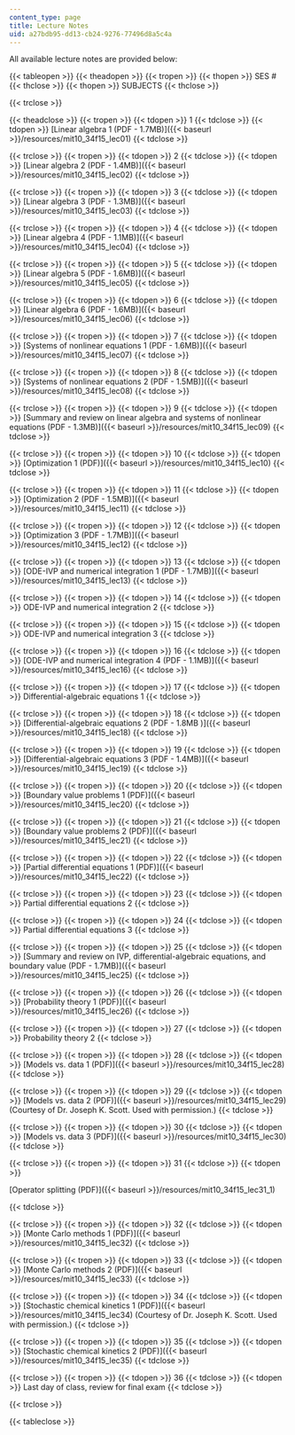 ```yaml
---
content_type: page
title: Lecture Notes
uid: a27bdb95-dd13-cb24-9276-77496d8a5c4a
---
```


All available lecture notes are provided below:

{{< tableopen >}}
{{< theadopen >}}
{{< tropen >}}
{{< thopen >}}
SES #
{{< thclose >}}
{{< thopen >}}
SUBJECTS
{{< thclose >}}

{{< trclose >}}

{{< theadclose >}}
{{< tropen >}}
{{< tdopen >}}
1
{{< tdclose >}}
{{< tdopen >}}
[Linear algebra 1 (PDF - 1.7MB)]({{< baseurl >}}/resources/mit10_34f15_lec01)
{{< tdclose >}}

{{< trclose >}}
{{< tropen >}}
{{< tdopen >}}
2
{{< tdclose >}}
{{< tdopen >}}
[Linear algebra 2 (PDF - 1.4MB)]({{< baseurl >}}/resources/mit10_34f15_lec02)
{{< tdclose >}}

{{< trclose >}}
{{< tropen >}}
{{< tdopen >}}
3
{{< tdclose >}}
{{< tdopen >}}
[Linear algebra 3 (PDF - 1.3MB)]({{< baseurl >}}/resources/mit10_34f15_lec03)
{{< tdclose >}}

{{< trclose >}}
{{< tropen >}}
{{< tdopen >}}
4
{{< tdclose >}}
{{< tdopen >}}
[Linear algebra 4 (PDF - 1.1MB)]({{< baseurl >}}/resources/mit10_34f15_lec04)
{{< tdclose >}}

{{< trclose >}}
{{< tropen >}}
{{< tdopen >}}
5
{{< tdclose >}}
{{< tdopen >}}
[Linear algebra 5 (PDF - 1.6MB)]({{< baseurl >}}/resources/mit10_34f15_lec05)
{{< tdclose >}}

{{< trclose >}}
{{< tropen >}}
{{< tdopen >}}
6
{{< tdclose >}}
{{< tdopen >}}
[Linear algebra 6 (PDF - 1.6MB)]({{< baseurl >}}/resources/mit10_34f15_lec06)
{{< tdclose >}}

{{< trclose >}}
{{< tropen >}}
{{< tdopen >}}
7
{{< tdclose >}}
{{< tdopen >}}
[Systems of nonlinear equations 1 (PDF - 1.6MB)]({{< baseurl >}}/resources/mit10_34f15_lec07)
{{< tdclose >}}

{{< trclose >}}
{{< tropen >}}
{{< tdopen >}}
8
{{< tdclose >}}
{{< tdopen >}}
[Systems of nonlinear equations 2 (PDF - 1.5MB)]({{< baseurl >}}/resources/mit10_34f15_lec08)
{{< tdclose >}}

{{< trclose >}}
{{< tropen >}}
{{< tdopen >}}
9
{{< tdclose >}}
{{< tdopen >}}
[Summary and review on linear algebra and systems of nonlinear equations (PDF - 1.3MB)]({{< baseurl >}}/resources/mit10_34f15_lec09)
{{< tdclose >}}

{{< trclose >}}
{{< tropen >}}
{{< tdopen >}}
10
{{< tdclose >}}
{{< tdopen >}}
[Optimization 1 (PDF)]({{< baseurl >}}/resources/mit10_34f15_lec10)
{{< tdclose >}}

{{< trclose >}}
{{< tropen >}}
{{< tdopen >}}
11
{{< tdclose >}}
{{< tdopen >}}
[Optimization 2 (PDF - 1.5MB)]({{< baseurl >}}/resources/mit10_34f15_lec11)
{{< tdclose >}}

{{< trclose >}}
{{< tropen >}}
{{< tdopen >}}
12
{{< tdclose >}}
{{< tdopen >}}
[Optimization 3 (PDF - 1.7MB)]({{< baseurl >}}/resources/mit10_34f15_lec12)
{{< tdclose >}}

{{< trclose >}}
{{< tropen >}}
{{< tdopen >}}
13
{{< tdclose >}}
{{< tdopen >}}
[ODE-IVP and numerical integration 1 (PDF - 1.7MB)]({{< baseurl >}}/resources/mit10_34f15_lec13)
{{< tdclose >}}

{{< trclose >}}
{{< tropen >}}
{{< tdopen >}}
14
{{< tdclose >}}
{{< tdopen >}}
ODE-IVP and numerical integration 2
{{< tdclose >}}

{{< trclose >}}
{{< tropen >}}
{{< tdopen >}}
15
{{< tdclose >}}
{{< tdopen >}}
ODE-IVP and numerical integration 3
{{< tdclose >}}

{{< trclose >}}
{{< tropen >}}
{{< tdopen >}}
16
{{< tdclose >}}
{{< tdopen >}}
[ODE-IVP and numerical integration 4 (PDF - 1.1MB)]({{< baseurl >}}/resources/mit10_34f15_lec16)
{{< tdclose >}}

{{< trclose >}}
{{< tropen >}}
{{< tdopen >}}
17
{{< tdclose >}}
{{< tdopen >}}
Differential-algebraic equations 1
{{< tdclose >}}

{{< trclose >}}
{{< tropen >}}
{{< tdopen >}}
18
{{< tdclose >}}
{{< tdopen >}}
[Differential-algebraic equations 2 (PDF - 1.8MB )]({{< baseurl >}}/resources/mit10_34f15_lec18)
{{< tdclose >}}

{{< trclose >}}
{{< tropen >}}
{{< tdopen >}}
19
{{< tdclose >}}
{{< tdopen >}}
[Differential-algebraic equations 3 (PDF - 1.4MB)]({{< baseurl >}}/resources/mit10_34f15_lec19)
{{< tdclose >}}

{{< trclose >}}
{{< tropen >}}
{{< tdopen >}}
20
{{< tdclose >}}
{{< tdopen >}}
[Boundary value problems 1 (PDF)]({{< baseurl >}}/resources/mit10_34f15_lec20)
{{< tdclose >}}

{{< trclose >}}
{{< tropen >}}
{{< tdopen >}}
21
{{< tdclose >}}
{{< tdopen >}}
[Boundary value problems 2 (PDF)]({{< baseurl >}}/resources/mit10_34f15_lec21)
{{< tdclose >}}

{{< trclose >}}
{{< tropen >}}
{{< tdopen >}}
22
{{< tdclose >}}
{{< tdopen >}}
[Partial differential equations 1 (PDF)]({{< baseurl >}}/resources/mit10_34f15_lec22)
{{< tdclose >}}

{{< trclose >}}
{{< tropen >}}
{{< tdopen >}}
23
{{< tdclose >}}
{{< tdopen >}}
Partial differential equations 2
{{< tdclose >}}

{{< trclose >}}
{{< tropen >}}
{{< tdopen >}}
24
{{< tdclose >}}
{{< tdopen >}}
Partial differential equations 3
{{< tdclose >}}

{{< trclose >}}
{{< tropen >}}
{{< tdopen >}}
25
{{< tdclose >}}
{{< tdopen >}}
[Summary and review on IVP, differential-algebraic equations, and boundary value (PDF - 1.7MB)]({{< baseurl >}}/resources/mit10_34f15_lec25)
{{< tdclose >}}

{{< trclose >}}
{{< tropen >}}
{{< tdopen >}}
26
{{< tdclose >}}
{{< tdopen >}}
[Probability theory 1 (PDF)]({{< baseurl >}}/resources/mit10_34f15_lec26)
{{< tdclose >}}

{{< trclose >}}
{{< tropen >}}
{{< tdopen >}}
27
{{< tdclose >}}
{{< tdopen >}}
Probability theory 2
{{< tdclose >}}

{{< trclose >}}
{{< tropen >}}
{{< tdopen >}}
28
{{< tdclose >}}
{{< tdopen >}}
[Models vs. data 1 (PDF)]({{< baseurl >}}/resources/mit10_34f15_lec28)
{{< tdclose >}}

{{< trclose >}}
{{< tropen >}}
{{< tdopen >}}
29
{{< tdclose >}}
{{< tdopen >}}
[Models vs. data 2 (PDF)]({{< baseurl >}}/resources/mit10_34f15_lec29) (Courtesy of Dr. Joseph K. Scott. Used with permission.)
{{< tdclose >}}

{{< trclose >}}
{{< tropen >}}
{{< tdopen >}}
30
{{< tdclose >}}
{{< tdopen >}}
[Models vs. data 3 (PDF)]({{< baseurl >}}/resources/mit10_34f15_lec30)
{{< tdclose >}}

{{< trclose >}}
{{< tropen >}}
{{< tdopen >}}
31
{{< tdclose >}}
{{< tdopen >}}


[Operator splitting (PDF)]({{< baseurl >}}/resources/mit10_34f15_lec31_1)


{{< tdclose >}}

{{< trclose >}}
{{< tropen >}}
{{< tdopen >}}
32
{{< tdclose >}}
{{< tdopen >}}
[Monte Carlo methods 1 (PDF)]({{< baseurl >}}/resources/mit10_34f15_lec32)
{{< tdclose >}}

{{< trclose >}}
{{< tropen >}}
{{< tdopen >}}
33
{{< tdclose >}}
{{< tdopen >}}
[Monte Carlo methods 2 (PDF)]({{< baseurl >}}/resources/mit10_34f15_lec33)
{{< tdclose >}}

{{< trclose >}}
{{< tropen >}}
{{< tdopen >}}
34
{{< tdclose >}}
{{< tdopen >}}
[Stochastic chemical kinetics 1 (PDF)]({{< baseurl >}}/resources/mit10_34f15_lec34) (Courtesy of Dr. Joseph K. Scott. Used with permission.)
{{< tdclose >}}

{{< trclose >}}
{{< tropen >}}
{{< tdopen >}}
35
{{< tdclose >}}
{{< tdopen >}}
[Stochastic chemical kinetics 2 (PDF)]({{< baseurl >}}/resources/mit10_34f15_lec35)
{{< tdclose >}}

{{< trclose >}}
{{< tropen >}}
{{< tdopen >}}
36
{{< tdclose >}}
{{< tdopen >}}
Last day of class, review for final exam
{{< tdclose >}}

{{< trclose >}}

{{< tableclose >}}